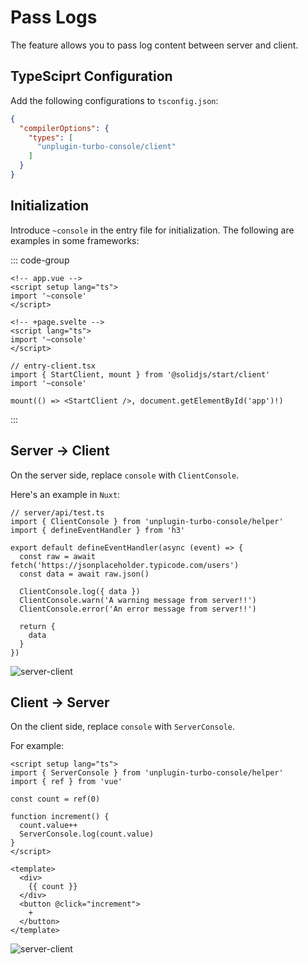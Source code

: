 # Pass Logs

The feature allows you to pass log content between server and client.

## TypeSciprt Configuration

Add the following configurations to `tsconfig.json`:

```json
{
  "compilerOptions": {
    "types": [
      "unplugin-turbo-console/client"
    ]
  }
}
```

## Initialization

Introduce `~console` in the entry file for initialization. The following are examples in some frameworks:

::: code-group

```vue [Nuxt]
<!-- app.vue -->
<script setup lang="ts">
import '~console'
</script>
```

```svelte [SvelteKit]
<!-- +page.svelte -->
<script lang="ts">
import '~console'
</script>
```

```tsx{3} [SolidStart]
// entry-client.tsx
import { StartClient, mount } from '@solidjs/start/client'
import '~console'

mount(() => <StartClient />, document.getElementById('app')!)
```

:::

## Server → Client

On the server side, replace `console` with `ClientConsole`.

Here's an example in `Nuxt`:

```ts{2,9-11} twoslash
// server/api/test.ts
import { ClientConsole } from 'unplugin-turbo-console/helper'
import { defineEventHandler } from 'h3'

export default defineEventHandler(async (event) => {
  const raw = await fetch('https://jsonplaceholder.typicode.com/users')
  const data = await raw.json()

  ClientConsole.log({ data })
  ClientConsole.warn('A warning message from server!!')
  ClientConsole.error('An error message from server!!')

  return {
    data
  }
})
```

![server-client](/features/server-client.gif)

## Client → Server

On the client side, replace `console` with `ServerConsole`.

For example:

```vue{2,9} twoslash
<script setup lang="ts">
import { ServerConsole } from 'unplugin-turbo-console/helper'
import { ref } from 'vue'

const count = ref(0)

function increment() {
  count.value++
  ServerConsole.log(count.value)
}
</script>

<template>
  <div>
    {{ count }}
  </div>
  <button @click="increment">
    +
  </button>
</template>
```

![server-client](/features/client-server.gif)

<!-- ## 深入：它是如何工作的

服务端与客户端之间的通信是通过 `WebSocket` 实现的，在项目启动时，插件会启动一个WebSocket服务。

在第一步中引入的 `~console` 是一个虚拟模块，它是一个[IIFE](https://developer.mozilla.org/zh-CN/docs/Glossary/IIFE)，作用就是让客户端与服务端的`WebSocket`服务建立连接。[源代码](https://github.com/unplugin/unplugin-turbo-console/blob/main/src/core/virtualModules.ts) -->
